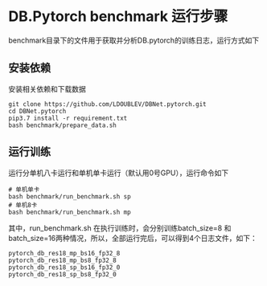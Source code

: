 
# DB.Pytorch benchmark 运行步骤

benchmark目录下的文件用于获取并分析DB.pytorch的训练日志，运行方式如下


## 安装依赖

安装相关依赖和下载数据

```
git clone https://github.com/LDOUBLEV/DBNet.pytorch.git
cd DBNet.pytorch
pip3.7 install -r requirement.txt
bash benchmark/prepare_data.sh
```

## 运行训练

运行分单机八卡运行和单机单卡运行（默认用0号GPU），运行命令如下

```
# 单机单卡
bash benchmark/run_benchmark.sh sp
# 单机8卡
bash benchmark/run_benchmark.sh mp
```

其中，run_benchmark.sh 在执行训练时，会分别训练batch_size=8 和batch_size=16两种情况，所以，全部运行完后，可以得到4个日志文件，如下：

```
pytorch_db_res18_mp_bs16_fp32_8
pytorch_db_res18_mp_bs8_fp32_8
pytorch_db_res18_sp_bs16_fp32_0
pytorch_db_res18_sp_bs8_fp32_0
```

